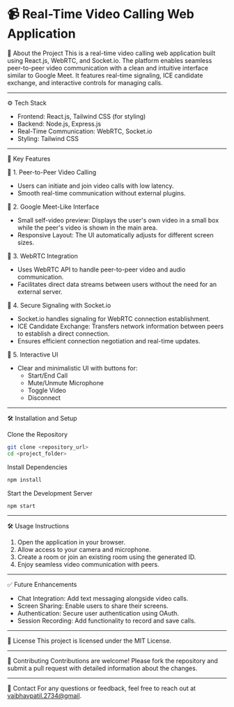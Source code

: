 # 📹 Real-Time Video Calling Web Application

🚀 About the Project
This is a real-time video calling web application built using React.js, WebRTC, and Socket.io. The platform enables seamless peer-to-peer video communication with a clean and intuitive interface similar to Google Meet. It features real-time signaling, ICE candidate exchange, and interactive controls for managing calls.

---

⚙️ Tech Stack
- Frontend: React.js, Tailwind CSS (for styling)
- Backend: Node.js, Express.js
- Real-Time Communication: WebRTC, Socket.io
- Styling: Tailwind CSS

---

🎯 Key Features

🔹 1. Peer-to-Peer Video Calling
- Users can initiate and join video calls with low latency.
- Smooth real-time communication without external plugins.

🔹 2. Google Meet-Like Interface
- Small self-video preview: Displays the user's own video in a small box while the peer's video is shown in the main area.
- Responsive Layout: The UI automatically adjusts for different screen sizes.

🔹 3. WebRTC Integration
- Uses WebRTC API to handle peer-to-peer video and audio communication.
- Facilitates direct data streams between users without the need for an external server.

🔹 4. Secure Signaling with Socket.io
- Socket.io handles signaling for WebRTC connection establishment.
- ICE Candidate Exchange: Transfers network information between peers to establish a direct connection.
- Ensures efficient connection negotiation and real-time updates.

🔹 5. Interactive UI
- Clear and minimalistic UI with buttons for:
  - Start/End Call
  - Mute/Unmute Microphone
  - Toggle Video
  - Disconnect

---

🛠️ Installation and Setup

Clone the Repository
```bash
git clone <repository_url>
cd <project_folder>
```

Install Dependencies
```bash
npm install
```

Start the Development Server
```bash
npm start
```

---

🛠️ Usage Instructions
1. Open the application in your browser.
2. Allow access to your camera and microphone.
3. Create a room or join an existing room using the generated ID.
4. Enjoy seamless video communication with peers.

---

✅ Future Enhancements
- Chat Integration: Add text messaging alongside video calls.
- Screen Sharing: Enable users to share their screens.
- Authentication: Secure user authentication using OAuth.
- Session Recording: Add functionality to record and save calls.

---

📄 License
This project is licensed under the MIT License.

---

🤝 Contributing
Contributions are welcome! Please fork the repository and submit a pull request with detailed information about the changes.

---

📩 Contact
For any questions or feedback, feel free to reach out at [vaibhavpatil.2734@gmail](mailto:vaibhavpatil.2734@gmail.com).
